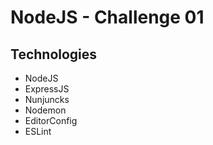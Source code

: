 # NodeJS - Challenge 01

## Technologies

- NodeJS
- ExpressJS
- Nunjuncks
- Nodemon
- EditorConfig
- ESLint
